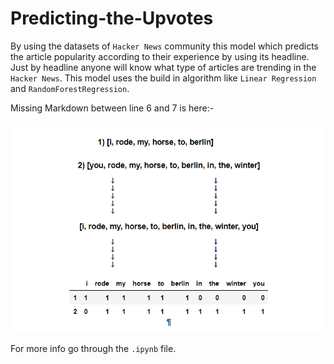 # Predicting-the-Upvotes

By using the datasets of `Hacker News` community this model which predicts the article popularity according to their experience by using its headline. Just by headline anyone will know what type of articles are trending in the `Hacker News`. This model uses the build in algorithm like `Linear Regression` and `RandomForestRegression`.

Missing Markdown between line 6 and 7 is here:-

<img src='./Juypter_Markdown.png' />

For more info go through the `.ipynb` file.

